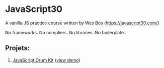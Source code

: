 # JavaScript30
A vanilla JS practice course written by Wes Bos (https://javascript30.com/)

No frameworks. No compliers. No libraries. No boilerplate.

## Projets:

1. [JavaScript Drum Kit](https://github.com/willgorham/javascript30/tree/master/01%20-%20JavaScript%20Drum%20Kit) ([view demo](https://willgorham.github.io/javascript30/01%20-%20JavaScript%20Drum%20Kit/index.html))
